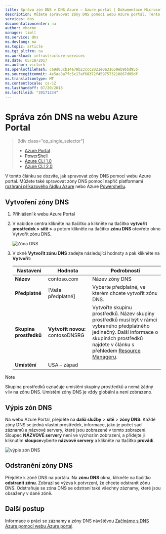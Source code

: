 ```yaml
---
title: Správa zón DNS v DNS Azure – Azure portal | Dokumentace Microsoftu
description: Můžete spravovat zóny DNS pomocí webu Azure portal. Tento článek popisuje, jak aktualizovat, odstranit a vytvářet zóny DNS v Azure DNS
services: dns
documentationcenter: na
author: vhorne
manager: timlt
ms.service: dns
ms.devlang: na
ms.topic: article
ms.tgt_pltfrm: na
ms.workload: infrastructure-services
ms.date: 05/18/2017
ms.author: victorh
ms.openlocfilehash: ca9d03cb14e79b23ccc2021e0a31650eb9bbd95b
ms.sourcegitcommit: 4e5ac8a7fc5c17af68372f4597573210867d05df
ms.translationtype: MT
ms.contentlocale: cs-CZ
ms.lasthandoff: 07/20/2018
ms.locfileid: "39171234"
---
```

# <a name="how-to-manage-dns-zones-in-the-azure-portal"></a>Správa zón DNS na webu Azure Portal

> [!div class="op_single_selector"]
> * [Azure Portal](dns-operations-dnszones-portal.md)
> * [PowerShell](dns-operations-dnszones.md)
> * [Azure CLI 1.0](dns-operations-dnszones-cli-nodejs.md)
> * [Azure CLI 2.0](dns-operations-dnszones-cli.md)

V tomto článku se dozvíte, jak spravovat zóny DNS pomocí webu Azure portal. Můžete také spravovat zóny DNS pomocí napříč platformami [rozhraní příkazového řádku Azure](dns-operations-dnszones-cli.md) nebo Azure [Powershellu](dns-operations-dnszones.md).

## <a name="create-a-dns-zone"></a>Vytvoření zóny DNS

1. Přihlášení k webu Azure Portal
2. V nabídce centra klikněte na tlačítko a klikněte na tlačítko **vytvořit prostředek > sítě >** a potom klikněte na tlačítko **zónu DNS** otevřete okno Vytvořit zónu DNS.

    ![Zóna DNS](./media/dns-operations-dnszones-portal/openzone650.png)

4. V okně **Vytvořit zónu DNS** zadejte následující hodnoty a pak klikněte na **Vytvořit**:


   | **Nastavení** | **Hodnota** | **Podrobnosti** |
   |---|---|---|
   |**Název**|contoso.com|Název zóny DNS|
   |**Předplatné**|[Vaše předplatné]|Vyberte předplatné, ve kterém chcete vytvořit zónu DNS.|
   |**Skupina prostředků**|**Vytvořit novou:** contosoDNSRG|Vytvořte skupinu prostředků. Název skupiny prostředků musí být v rámci vybraného předplatného jedinečný. Další informace o skupinách prostředků najdete v článku s přehledem [Resource Manageru](../azure-resource-manager/resource-group-overview.md?toc=%2fazure%2fdns%2ftoc.json#resource-groups).|
   |**Umístění**|USA – západ||

> [!NOTE]
> Skupina prostředků označuje umístění skupiny prostředků a nemá žádný vliv na zónu DNS. Umístění zóny DNS je vždy globální a není zobrazeno.

## <a name="list-dns-zones"></a>Výpis zón DNS

Na webu Azure Portal, přejděte na **další služby** > **sítě** > **zóny DNS**. Každé zóny DNS se jedná vlastní prostředek, informace, jako je počet sad záznamů a názvové servery, které jsou zobrazené v tomto zobrazení. Sloupec **NÁZVOVÉ servery** není ve výchozím zobrazení, a přidejte ji kliknutím **sloupce**vyberte **názvové servery** a klikněte na tlačítko **provádí**.

![výpis zón DNS](./media/dns-operations-dnszones-portal/listzones.png)

## <a name="delete-a-dns-zone"></a>Odstranění zóny DNS

Přejděte k zóně DNS na portálu. Na **zónu DNS** okna, klikněte na tlačítko **odstranit zónu**. Zobrazí se výzva k potvrzení, že chcete odstranit zónu DNS. Odstraňuje se zóna DNS se odstraní také všechny záznamy, které jsou obsaženy v dané zóně.

## <a name="next-steps"></a>Další postup

Informace o práci se záznamy a zóny DNS návštěvou [Začínáme s DNS Azure pomocí webu Azure portal](dns-getstarted-portal.md).